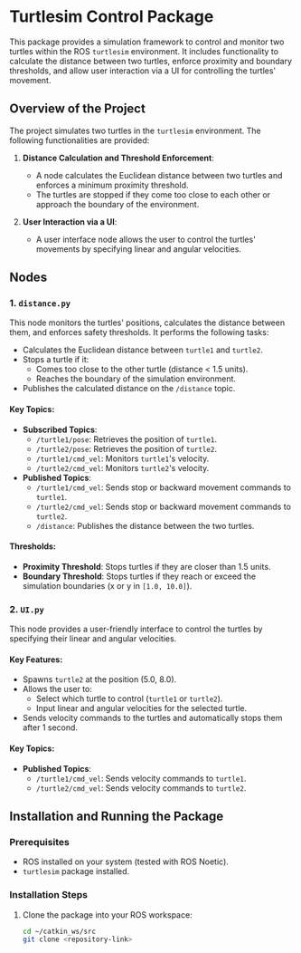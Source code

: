 # Turtlesim Control Package

This package provides a simulation framework to control and monitor two turtles within the ROS `turtlesim` environment. It includes functionality to calculate the distance between two turtles, enforce proximity and boundary thresholds, and allow user interaction via a UI for controlling the turtles' movement.

## Overview of the Project

The project simulates two turtles in the `turtlesim` environment. The following functionalities are provided:

1. **Distance Calculation and Threshold Enforcement**:
    - A node calculates the Euclidean distance between two turtles and enforces a minimum proximity threshold.
    - The turtles are stopped if they come too close to each other or approach the boundary of the environment.

2. **User Interaction via a UI**:
    - A user interface node allows the user to control the turtles' movements by specifying linear and angular velocities.

## Nodes

### 1. `distance.py`
This node monitors the turtles' positions, calculates the distance between them, and enforces safety thresholds. It performs the following tasks:
- Calculates the Euclidean distance between `turtle1` and `turtle2`.
- Stops a turtle if it:
  - Comes too close to the other turtle (distance < 1.5 units).
  - Reaches the boundary of the simulation environment.
- Publishes the calculated distance on the `/distance` topic.

#### Key Topics:
- **Subscribed Topics**:
  - `/turtle1/pose`: Retrieves the position of `turtle1`.
  - `/turtle2/pose`: Retrieves the position of `turtle2`.
  - `/turtle1/cmd_vel`: Monitors `turtle1`'s velocity.
  - `/turtle2/cmd_vel`: Monitors `turtle2`'s velocity.
- **Published Topics**:
  - `/turtle1/cmd_vel`: Sends stop or backward movement commands to `turtle1`.
  - `/turtle2/cmd_vel`: Sends stop or backward movement commands to `turtle2`.
  - `/distance`: Publishes the distance between the two turtles.

#### Thresholds:
- **Proximity Threshold**: Stops turtles if they are closer than 1.5 units.
- **Boundary Threshold**: Stops turtles if they reach or exceed the simulation boundaries (x or y in `[1.0, 10.0]`).

### 2. `UI.py`
This node provides a user-friendly interface to control the turtles by specifying their linear and angular velocities.

#### Key Features:
- Spawns `turtle2` at the position (5.0, 8.0).
- Allows the user to:
  - Select which turtle to control (`turtle1` or `turtle2`).
  - Input linear and angular velocities for the selected turtle.
- Sends velocity commands to the turtles and automatically stops them after 1 second.

#### Key Topics:
- **Published Topics**:
  - `/turtle1/cmd_vel`: Sends velocity commands to `turtle1`.
  - `/turtle2/cmd_vel`: Sends velocity commands to `turtle2`.

## Installation and Running the Package

### Prerequisites
- ROS installed on your system (tested with ROS Noetic).
- `turtlesim` package installed.

### Installation Steps
1. Clone the package into your ROS workspace:
   ```bash
   cd ~/catkin_ws/src
   git clone <repository-link>
